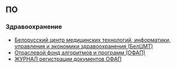 ## ПО

### Здравоохранение

* [Белорусский центр медицинских технологий, информатики, управления и экономики здравоохранения (БелЦМТ)](http://rnpcmt.belcmt.by/)
* [Отраслевой фонд алгоритмов и программ (ОФАП)](http://minzdrav.gov.by/ru/static/activities/otraslevoj_fond)
* [ЖУРНАЛ регистрации документов ОФАП](http://minzdrav.gov.by/dadvfiles/000295_693953_OFAP_2014_05_23.doc)

